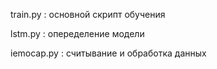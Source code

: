 train.py    : основной скрипт обучения 

lstm.py     : опеределение модели 

iemocap.py  : считывание и обработка данных 

